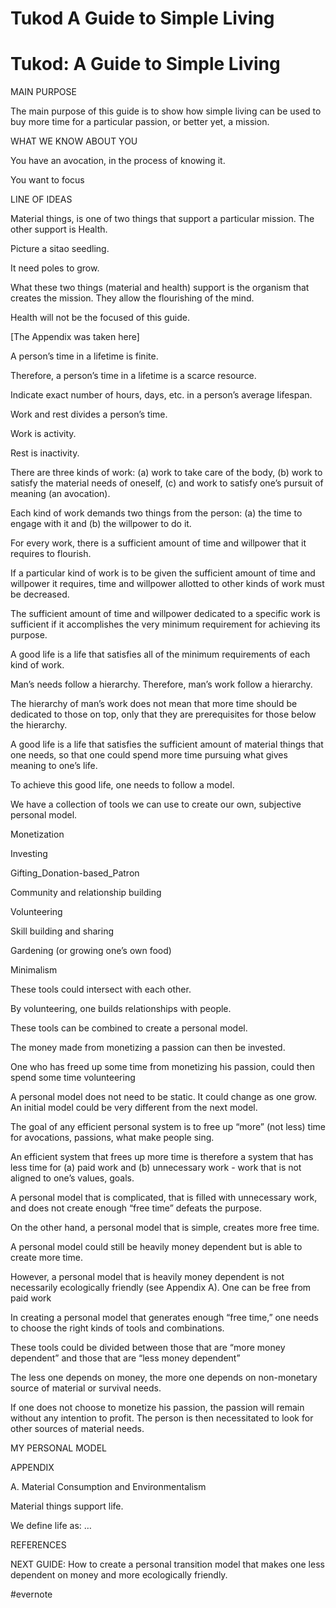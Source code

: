 # Tukod A Guide to Simple Living

# Tukod: A Guide to Simple Living

MAIN PURPOSE

The main purpose of this guide is to show how simple living can be used to buy more time for a particular passion, or better yet, a mission.

WHAT WE KNOW ABOUT YOU

You have an avocation, in the process of knowing it.

You want to focus

LINE OF IDEAS

Material things, is one of two things that support a particular mission. The other support is Health.

Picture a sitao seedling.

It need poles to grow.

What these two things (material and health) support is the organism that creates the mission. They allow the flourishing of the mind.

Health will not be the focused of this guide.

[The Appendix was taken here]

A person’s time in a lifetime is finite.

Therefore, a person’s time in a lifetime is a scarce resource.

Indicate exact number of hours, days, etc. in a person’s average lifespan.

Work and rest divides a person’s time.

Work is activity.

Rest is inactivity.

There are three kinds of work: (a) work to take care of the body, (b) work to satisfy the material needs of oneself, (c) and work to satisfy one’s pursuit of meaning (an avocation).

Each kind of work demands two things from the person: (a) the time to engage with it and (b) the willpower to do it.

For every work, there is a sufficient amount of time and willpower that it requires to flourish.

If a particular kind of work is to be given the sufficient amount of time and willpower it requires, time and willpower allotted to other kinds of work must be decreased.

The sufficient amount of time and willpower dedicated to a specific work is sufficient if it accomplishes the very minimum requirement for achieving its purpose.

A good life is a life that satisfies all of the minimum requirements of each kind of work.

Man’s needs follow a hierarchy. Therefore, man’s work follow a hierarchy.

The hierarchy of man’s work does not mean that more time should be dedicated to those on top, only that they are prerequisites for those below the hierarchy.

A good life is a life that satisfies the sufficient amount of material things that one needs, so that one could spend more time pursuing what gives meaning to one’s life.

To achieve this good life, one needs to follow a model.

We have a collection of tools we can use to create our own, subjective personal model.

Monetization

Investing

Gifting_Donation-based_Patron

Community and relationship building

Volunteering

Skill building and sharing

Gardening (or growing one’s own food)

Minimalism

These tools could intersect with each other.

By volunteering, one builds relationships with people.

These tools can be combined to create a personal model.

The money made from monetizing a passion can then be invested.

One who has freed up some time from monetizing his passion, could then spend some time volunteering

A personal model does not need to be static. It could change as one grow. An initial model could be very different from the next model.

The goal of any efficient personal system is to free up “more” (not less) time for avocations, passions, what make people sing.

An efficient system that frees up more time is therefore a system that has less time for (a) paid work and (b) unnecessary work - work that is not aligned to one’s values, goals.

A personal model that is complicated, that is filled with unnecessary work, and does not create enough “free time” defeats the purpose.

On the other hand, a personal model that is simple, creates more free time.

A personal model could still be heavily money dependent but is able to create more time.

However, a personal model that is heavily money dependent is not necessarily ecologically friendly (see Appendix A). One can be free from paid work

In creating a personal model that generates enough “free time,” one needs to choose the right kinds of tools and combinations.

These tools could be divided between those that are “more money dependent” and those that are “less money dependent”

The less one depends on money, the more one depends on non-monetary source of material or survival needs.

If one does not choose to monetize his passion, the passion will remain without any intention to profit. The person is then necessitated to look for other sources of material needs.

MY PERSONAL MODEL

APPENDIX

A. Material Consumption and Environmentalism

Material things support life.

We define life as: …

REFERENCES

NEXT GUIDE: How to create a personal transition model that makes one less dependent on money and more ecologically friendly.

\#evernote

